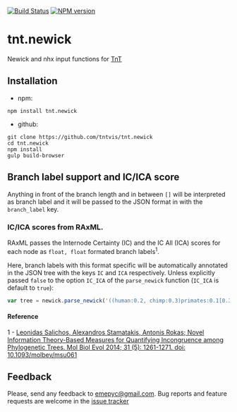 [![Build Status](https://travis-ci.org/emepyc/tnt.newick.svg?branch=master)](https://travis-ci.org/emepyc/tnt.newick)
[![NPM version](https://badge-me.herokuapp.com/api/npm/tnt.newick.png)](http://badges.enytc.com/for/npm/tnt.newick)


# tnt.newick


Newick and nhx input functions for [TnT](http://tntvis.github.io/tnt)

## Installation

- npm:

```
npm install tnt.newick
```

- github:

```
git clone https://github.com/tntvis/tnt.newick
cd tnt.newick
npm install
gulp build-browser
```

## Branch label support and IC/ICA score

Anything in front of the branch length and in between `[]` will be interpreted as branch label and it will be passed to the JSON format in with the `branch_label` key.

### IC/ICA scores from RAxML.

RAxML passes the Internode Certainty (IC) and the IC All (ICA) scores for each node as `float, float` formated branch labels<sup>1</sup>.

Here, branch labels with this format specific will be automatically annotated in the JSON tree with the keys `IC` and `ICA` respectively. Unless explicitly passed `false` to the option `IC_ICA` of the `parse_newick` function (`IC_ICA` is default to `true`):

```javascript
var tree = newick.parse_newick('((human:0.2, chimp:0.3)primates:0.1[0.30,0.45], mouse:0.5)vertebrates:0.7[0.75,0.79]', IC_ICA = false)
``` 

#### Reference

1 - [Leonidas Salichos, Alexandros Stamatakis, Antonis Rokas; Novel Information Theory-Based Measures for Quantifying Incongruence among Phylogenetic Trees. Mol Biol Evol 2014; 31 (5): 1261-1271. doi: 10.1093/molbev/msu061](https://academic.oup.com/mbe/article-lookup/doi/10.1093/molbev/msu061)

## Feedback
Please, send any feedback to emepyc@gmail.com.
Bug reports and feature requests are welcome in the [issue tracker](https://github.com/tntvis/tnt.newick/issues/new)

